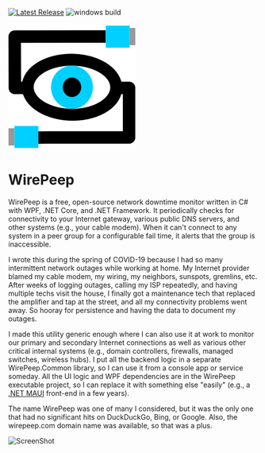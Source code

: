  [![Latest Release](https://img.shields.io/github/v/release/menees/WirePeep)](https://github.com/menees/WirePeep/releases)
![windows build](https://github.com/menees/Hasher/workflows/windows%20build/badge.svg)

![WirePeep Icon](src/WirePeep/Images/WirePeep.svg)
# WirePeep
WirePeep is a free, open-source network downtime monitor written in C# with WPF, .NET Core, and .NET Framework. It periodically checks for connectivity to your Internet gateway, various public DNS servers, and other systems (e.g., your cable modem). When it can't connect to any system in a peer group for a configurable fail time, it alerts that the group is inaccessible.

I wrote this during the spring of COVID-19 because I had so many intermittent network outages while working at home. My Internet provider blamed my cable modem, my wiring, my neighbors, sunspots, gremlins, etc. After weeks of logging outages, calling my ISP repeatedly, and having multiple techs visit the house, I finally got a maintenance tech that replaced the amplifier and tap at the street, and all my connectivity problems went away. So hooray for persistence and having the data to document my outages.

I made this utility generic enough where I can also use it at work to monitor our primary and secondary Internet connections as well as various other critical internal systems (e.g., domain controllers, firewalls, managed switches, wireless hubs). I put all the backend logic in a separate WirePeep.Common library, so I can use it from a console app or service someday. All the UI logic and WPF dependencies are in the WirePeep executable project, so I can replace it with something else "easily" (e.g., a [.NET MAUI](https://github.com/dotnet/maui) front-end in a few years).

The name WirePeep was one of many I considered, but it was the only one that had no significant hits on DuckDuckGo, Bing, or Google. Also, the wirepeep.com domain name was available, so that was a plus.

![ScreenShot](http://www.menees.com/Images/WirePeep.png)